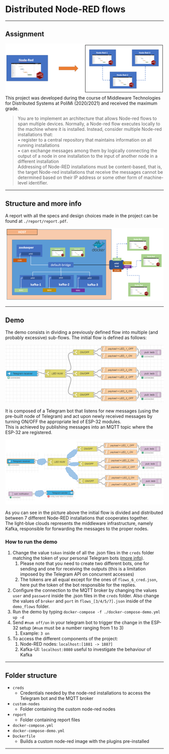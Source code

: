 # Distributed Node-RED flows

---
## Assignment
![alt text](./report/images/before_after.PNG)
This project was developed during the course of Middleware Technologies for Distributed Systems at PoliMi (2020/2021)
and received the maximum grade. 
> You are to implement an architecture that allows Node-red flows to span multiple devices.
Normally, a Node-red flow executes locally to the machine where it is installed.
Instead, consider multiple Node-red installations that:\
• register to a central repository that maintains information on all running installations\
• can exchange messages among them by logically connecting the output of a node in
one installation to the input of another node in a different installation\
Addressing of Node-RED installations must be content-based, that is, the target Node-red
installations that receive the messages cannot be determined based on their IP address or
some other form of machine-level identifier.
---
## Structure and more info
A report with all the specs and design choices made in the project
can be found at `./report/report.pdf`.

![alt text](./report/images/docker.PNG)


---
## Demo
The demo consists in dividing a previously defined flow into multiple
(and probably excessive) sub-flows. 
The initial flow is defined as follows:

![alt text](./report/images/demo_before.PNG)

It is composed of a Telegram bot that listens for new messages
(using the pre-built node of Telegram) and act upon newly received
messages by turning ON/OFF the appropriate led of ESP-32 modules.\
This is achieved by publishing messages into an MQTT topic where
the ESP-32 are registered. 

![alt text](./report/images/flow_divided.PNG)

As you can see in the picture above the initial flow is divided and distributed between
7 different Node-RED installations that cooperates together. \
The light-blue clouds represents the middleware infrastructure, namely Kafka,
responsible for forwarding the messages to the proper nodes.

### How to run the demo
1. Change the value `token` inside of all the  .json files in the `creds`
folder matching the token of your personal Telegram bots ([more info](https://core.telegram.org/bots)).
   1. Please note that you need to create two different bots, one for sending and one for receiving
   the outputs (this is a limitation imposed by the Telegram API on
   concurrent accesses)
   2. The tokens are all equal except for the ones of `flows_6_cred.json`, here put the token
   of the bot responsible for the replies. 
2. Configure the connection to the MQTT broker by changing the values `user` and `password` inside the .json files
in the `creds` folder. Also change the values of `broker` and `port` in `flows_[3/4/5/7].json` inside of the `demo_flows` folder.
3. Run the demo by typing `docker-compose -f ./docker-compose-demo.yml up -d`
4. Send `#num off/on` in your telegram bot to trigger the change in the ESP-32 setup (`#num` must be a number ranging from 1 to 3)
   1. Example: `3 on`
5. To access the different components of the project:
   1. Node-RED nodes: `localhost:[1881 -> 1887]`
   2. Kafka-UI: `localhost:8080` useful to investigate the behaviour of Kafka

---
## Folder structure
- `creds` 
  - Credentials needed by the node-red installations to access the Telegram bot
  and the MQTT broker
- `custom-nodes` 
  - Folder containing the custom node-red nodes
- `report` 
  - Folder containing report files
- `docker-compose.yml` 
- `docker-compose-demo.yml`
- `Dockerfile` 
  - Builds a custom node-red image with the plugins pre-installed
---
